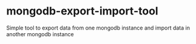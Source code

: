 # mongodb-export-import-tool
Simple tool to export data from one mongodb instance and import data in another mongodb instance
